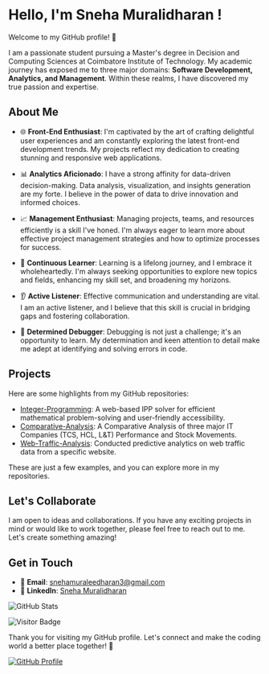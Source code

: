 # Hello, I'm Sneha Muralidharan !

Welcome to my GitHub profile! 🚀

I am a passionate student pursuing a Master's degree in Decision and Computing Sciences at Coimbatore Institute of Technology. My academic journey has exposed me to three major domains: **Software Development, Analytics, and Management**. Within these realms, I have discovered my true passion and expertise.

## About Me

- 🌐 **Front-End Enthusiast**: I'm captivated by the art of crafting delightful user experiences and am constantly exploring the latest front-end development trends. My projects reflect my dedication to creating stunning and responsive web applications.

- 📊 **Analytics Aficionado**: I have a strong affinity for data-driven decision-making. Data analysis, visualization, and insights generation are my forte. I believe in the power of data to drive innovation and informed choices.

- 📈 **Management Enthusiast**: Managing projects, teams, and resources efficiently is a skill I've honed. I'm always eager to learn more about effective project management strategies and how to optimize processes for success.

- 🧰 **Continuous Learner**: Learning is a lifelong journey, and I embrace it wholeheartedly. I'm always seeking opportunities to explore new topics and fields, enhancing my skill set, and broadening my horizons.

- 👂 **Active Listener**: Effective communication and understanding are vital. I am an active listener, and I believe that this skill is crucial in bridging gaps and fostering collaboration.

- 🐞 **Determined Debugger**: Debugging is not just a challenge; it's an opportunity to learn. My determination and keen attention to detail make me adept at identifying and solving errors in code.

## Projects

Here are some highlights from my GitHub repositories:

- [Integer-Programming](https://github.com/Sneha-1011/Integer-Programming): A web-based IPP solver for efficient mathematical problem-solving and user-friendly accessibility.
- [Comparative-Analysis](https://github.com/Sneha-1011/Comparitive-Analysis): A Comparative Analysis of three major IT Companies (TCS, HCL, L&T) Performance and Stock Movements. 
- [Web-Traffic-Analysis](https://github.com/Sneha-1011/Web-Traffic-Analysis): Conducted predictive analytics on web traffic data from a specific website.

These are just a few examples, and you can explore more in my repositories.

## Let's Collaborate

I am open to ideas and collaborations. If you have any exciting projects in mind or would like to work together, please feel free to reach out to me. Let's create something amazing!

## Get in Touch

- 📧 **Email**: snehamuraleedharan3@gmail.com
- 🔗 **LinkedIn**: [Sneha Muralidharan](https://www.linkedin.com/in/sneha-muralidharan-575109227/)

![GitHub Stats](https://github-readme-stats.vercel.app/api?username=your-username&show_icons=true&hide_border=true)

![Visitor Badge](https://visitor-badge.glitch.me/badge?page_id=your-username.your-repo-name)

Thank you for visiting my GitHub profile. Let's connect and make the coding world a better place together! 🌟

[![GitHub Profile](https://img.shields.io/badge/Connect%20with%20Me-GitHub%20Profile-blue)](https://github.com/your-username)

